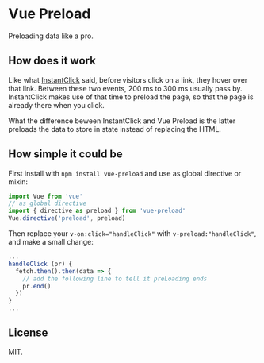 # Vue Preload

Preloading data like a pro.

## How does it work

Like what [InstantClick](http://instantclick.io/) said, before visitors click on a link, they hover over that link. Between these two events, 200 ms to 300 ms usually pass by. InstantClick makes use of that time to preload the page, so that the page is already there when you click.

What the difference beween InstantClick and Vue Preload is the latter preloads the data to store in state instead of replacing the HTML.

## How simple it could be

First install with `npm install vue-preload` and use as global directive or mixin:

```javascript
import Vue from 'vue'
// as global directive
import { directive as preload } from 'vue-preload'
Vue.directive('preload', preload)
```

Then replace your `v-on:click="handleClick"` with `v-preload:"handleClick"`, and make a small change:

```javascript
...
handleClick (pr) {
  fetch.then().then(data => {
    // add the following line to tell it preLoading ends
    pr.end()
  })
}
...
```

## License

MIT.
